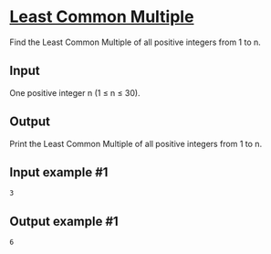 # [Least Common Multiple](https://www.e-olymp.com/en/problems/3733)

Find the Least Common Multiple of all positive integers from 1 to n.

## Input
One positive integer n (1 ≤ n ≤ 30).

## Output
Print the Least Common Multiple of all positive integers from 1 to n.

## Input example #1
```
3
```

## Output example #1
```
6
```
